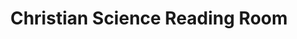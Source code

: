---
title: "Christian Science Reading Room"
url: /redmond/christian-science-reading-room/
shop: Bücher
---